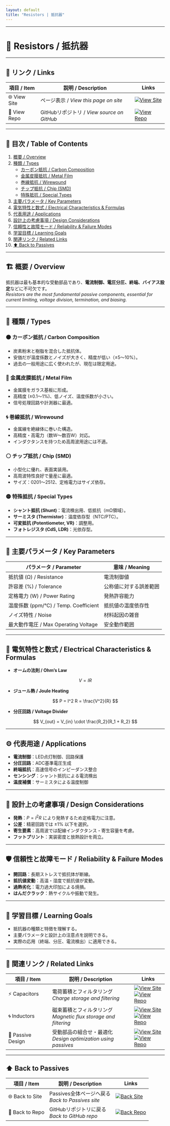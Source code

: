 ```yaml
---
layout: default
title: "Resistors | 抵抗器"
---
```


---

# 🔩 Resistors / 抵抗器

---

## 🔗 リンク / Links

| 項目 / Item | 説明 / Description | Links |
|-------------|-------------------|-------|
| 🌐 View Site | ページ表示 / *View this page on site* | [![View Site](https://img.shields.io/badge/View-Site-brightgreen?style=for-the-badge&logo=githubpages)](https://samizo-aitl.github.io/Edusemi-Plus/Assembly-Integration/Passives/resistors) |
| 📂 View Repo | GitHubリポジトリ / *View source on GitHub* | [![View Repo](https://img.shields.io/badge/View-Repo-blue?style=for-the-badge&logo=github)](https://github.com/Samizo-AITL/Edusemi-Plus/blob/main/Assembly-Integration/Passives/resistors.md) |

---

## 📑 目次 / Table of Contents
1. [概要 / Overview](#-概要--overview)  
2. [種類 / Types](#-種類--types)  
   - [カーボン抵抗 / Carbon Composition](#-カーボン抵抗--carbon-composition)  
   - [金属皮膜抵抗 / Metal Film](#-金属皮膜抵抗--metal-film)  
   - [巻線抵抗 / Wirewound](#-巻線抵抗--wirewound)  
   - [チップ抵抗 / Chip (SMD)](#-チップ抵抗--chip-smd)  
   - [特殊抵抗 / Special Types](#-特殊抵抗--special-types)  
3. [主要パラメータ / Key Parameters](#-主要パラメータ--key-parameters)  
4. [電気特性と数式 / Electrical Characteristics & Formulas](#-電気特性と数式--electrical-characteristics--formulas)  
5. [代表用途 / Applications](#-代表用途--applications)  
6. [設計上の考慮事項 / Design Considerations](#-設計上の考慮事項--design-considerations)  
7. [信頼性と故障モード / Reliability & Failure Modes](#-信頼性と故障モード--reliability--failure-modes)  
8. [学習目標 / Learning Goals](#-学習目標--learning-goals)  
9. [関連リンク / Related Links](#-関連リンク--related-links)  
10. [⬆️ Back to Passives](#️-back-to-passives)  

---

## 🏗 概要 / Overview
抵抗器は最も基本的な受動部品であり、**電流制御、電圧分圧、終端、バイアス設定**などに不可欠です。  
*Resistors are the most fundamental passive components, essential for current limiting, voltage division, termination, and biasing.*  

---

## 🔎 種類 / Types

### 🟤 カーボン抵抗 / Carbon Composition
- 炭素粉末と樹脂を混合した抵抗体。  
- 安価だが温度係数とノイズが大きく、精度が低い（±5〜10%）。  
- 過去の一般用途に広く使われたが、現在は限定用途。  

### 🔵 金属皮膜抵抗 / Metal Film
- 金属膜をガラス基板に形成。  
- 高精度 (±0.1〜1%)、低ノイズ、温度係数が小さい。  
- 信号処理回路や計測器に最適。  

### 🌀 巻線抵抗 / Wirewound
- 金属線を絶縁体に巻いた構造。  
- 高精度・高電力（数W〜数百W）対応。  
- インダクタンスを持つため高周波用途には不適。  

### ⚪ チップ抵抗 / Chip (SMD)
- 小型化に優れ、表面実装用。  
- 高周波特性良好で量産に最適。  
- サイズ：0201〜2512、定格電力はサイズ依存。  

### 🟡 特殊抵抗 / Special Types
- **シャント抵抗 (Shunt)**：電流検出用、低抵抗（mΩ領域）。  
- **サーミスタ (Thermistor)**：温度依存型（NTC/PTC）。  
- **可変抵抗 (Potentiometer, VR)**：調整用。  
- **フォトレジスタ (CdS, LDR)**：光依存型。  

---

## 📏 主要パラメータ / Key Parameters

| パラメータ / Parameter | 意味 / Meaning |
|----------------|-------------------------------|
| 抵抗値 (Ω) / Resistance | 電流制御値 |
| 許容差 (%) / Tolerance | 公称値に対する誤差範囲 |
| 定格電力 (W) / Power Rating | 発熱許容能力 |
| 温度係数 (ppm/°C) / Temp. Coefficient | 抵抗値の温度依存性 |
| ノイズ特性 / Noise | 材料起因の雑音 |
| 最大動作電圧 / Max Operating Voltage | 安全動作範囲 |

---

## 🧮 電気特性と数式 / Electrical Characteristics & Formulas

- **オームの法則 / Ohm’s Law**  

$$
V = IR
$$

- **ジュール熱 / Joule Heating**  

$$
P = I^2 R = \frac{V^2}{R}
$$

- **分圧回路 / Voltage Divider**  

$$
V_{out} = V_{in} \cdot \frac{R_2}{R_1 + R_2}
$$

---

## ⚙️ 代表用途 / Applications
- **電流制御**：LED点灯制御、回路保護  
- **分圧回路**：ADC基準電圧生成  
- **終端抵抗**：高速信号のインピーダンス整合  
- **センシング**：シャント抵抗による電流検出  
- **温度補償**：サーミスタによる温度制御  

---

## 🧵 設計上の考慮事項 / Design Considerations
- **発熱**：$P = I^2R$ により発熱するため定格電力に注意。  
- **公差**：精密回路では ±1% 以下を選択。  
- **寄生要素**：高周波では配線インダクタンス・寄生容量を考慮。  
- **フットプリント**：実装密度と放熱設計を両立。  

---

## 🛡 信頼性と故障モード / Reliability & Failure Modes
- **開回路**：長期ストレスで抵抗体が断線。  
- **抵抗値変動**：高温・湿度で抵抗値が変動。  
- **過熱劣化**：電力過大印加による焼損。  
- **はんだクラック**：熱サイクルや振動で発生。  

---

## 🎯 学習目標 / Learning Goals
- 抵抗器の種類と特徴を理解する。  
- 主要パラメータと設計上の注意点を説明できる。  
- 実際の応用（終端、分圧、電流検出）に適用できる。  

---

## 🔗 関連リンク / Related Links

| 項目 / Item | 説明 / Description | Links |
|-------------|-------------------|-------|
| ⚡ Capacitors | 電荷蓄積とフィルタリング<br>*Charge storage and filtering* | [![View Site](https://img.shields.io/badge/View-Site-brightgreen?style=for-the-badge&logo=githubpages)](https://samizo-aitl.github.io/Edusemi-Plus/Assembly-Integration/Passives/capacitors/)<br>[![View Repo](https://img.shields.io/badge/View-Repo-blue?style=for-the-badge&logo=github)](https://github.com/Samizo-AITL/Edusemi-Plus/blob/main/Assembly-Integration/Passives/capacitors.md) |
| 🌀 Inductors | 磁束蓄積とフィルタリング<br>*Magnetic flux storage and filtering* | [![View Site](https://img.shields.io/badge/View-Site-brightgreen?style=for-the-badge&logo=githubpages)](https://samizo-aitl.github.io/Edusemi-Plus/Assembly-Integration/Passives/inductors/)<br>[![View Repo](https://img.shields.io/badge/View-Repo-blue?style=for-the-badge&logo=github)](https://github.com/Samizo-AITL/Edusemi-Plus/blob/main/Assembly-Integration/Passives/inductors.md) |
| 🔧 Passive Design | 受動部品の組合せ・最適化<br>*Design optimization using passives* | [![View Site](https://img.shields.io/badge/View-Site-brightgreen?style=for-the-badge&logo=githubpages)](https://samizo-aitl.github.io/Edusemi-Plus/Assembly-Integration/Passives/passive-design/)<br>[![View Repo](https://img.shields.io/badge/View-Repo-blue?style=for-the-badge&logo=github)](https://github.com/Samizo-AITL/Edusemi-Plus/blob/main/Assembly-Integration/Passives/passive-design.md) |

---

## ⬆️ Back to Passives

| 項目 / Item | 説明 / Description | Links |
|-------------|-------------------|-------|
| 🌐 Back to Site | Passives全体ページへ戻る<br>*Back to Passives site* | [![Back Site](https://img.shields.io/badge/⬆️%20Back-Site-brightgreen?style=for-the-badge&logo=githubpages)](https://samizo-aitl.github.io/Edusemi-Plus/Assembly-Integration/Passives/) |
| 📂 Back to Repo | GitHubリポジトリに戻る<br>*Back to GitHub repo* | [![Back Repo](https://img.shields.io/badge/⬆️%20Back-Repo-blue?style=for-the-badge&logo=github)](https://github.com/Samizo-AITL/Edusemi-Plus/tree/main/Assembly-Integration/Passives) |
